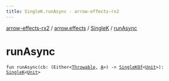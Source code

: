 ```yaml
---
title: SingleK.runAsync - arrow-effects-rx2
---
```


[arrow-effects-rx2](../../index.html) / [arrow.effects](../index.html) / [SingleK](index.html) / [runAsync](./run-async.html)

# runAsync

`fun runAsync(cb: (Either<`[`Throwable`](https://kotlinlang.org/api/latest/jvm/stdlib/kotlin/-throwable/index.html)`, `[`A`](index.html#A)`>) -> `[`SingleKOf`](../-single-k-of.html)`<`[`Unit`](https://kotlinlang.org/api/latest/jvm/stdlib/kotlin/-unit/index.html)`>): `[`SingleK`](index.html)`<`[`Unit`](https://kotlinlang.org/api/latest/jvm/stdlib/kotlin/-unit/index.html)`>`